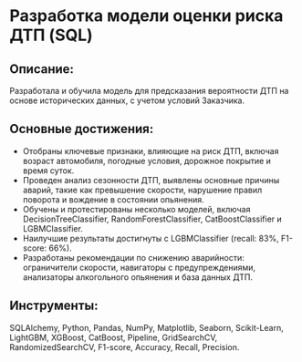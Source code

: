 # Разработка модели оценки риска ДТП (SQL)

## Описание:
Разработала и обучила модель для предсказания вероятности ДТП на основе исторических данных, с учетом условий Заказчика.

## Основные достижения:
- Отобраны ключевые признаки, влияющие на риск ДТП, включая возраст автомобиля, погодные условия, дорожное покрытие и время суток.
- Проведен анализ сезонности ДТП, выявлены основные причины аварий, такие как превышение скорости, нарушение правил поворота и вождение в состоянии опьянения.
- Обучены и протестированы несколько моделей, включая DecisionTreeClassifier, RandomForestClassifier, CatBoostClassifier и LGBMClassifier.
- Наилучшие результаты достигнуты с LGBMClassifier (recall: 83%, F1-score: 66%).
- Разработаны рекомендации по снижению аварийности: ограничители скорости, навигаторы с предупреждениями, анализаторы алкогольного опьянения и база данных ДТП.

## Инструменты: 
SQLAlchemy, Python, Pandas, NumPy, Matplotlib, Seaborn, Scikit-Learn, LightGBM, XGBoost, CatBoost, Pipeline, GridSearchCV, RandomizedSearchCV, F1-score, Accuracy, Recall, Precision.
